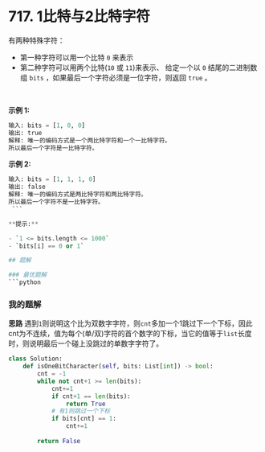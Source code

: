 # 717. 1比特与2比特字符

有两种特殊字符：

- 第一种字符可以用一个比特 `0` 来表示
- 第二种字符可以用两个比特(`10` 或 `11`)来表示、
给定一个以 `0` 结尾的二进制数组 `bits` ，如果最后一个字符必须是一位字符，则返回 `true` 。

 

**示例 1:**
```python
输入: bits = [1, 0, 0]
输出: true
解释: 唯一的编码方式是一个两比特字符和一个一比特字符。
所以最后一个字符是一比特字符。
```

**示例 2:**
```python
输入: bits = [1, 1, 1, 0]
输出: false
解释: 唯一的编码方式是两比特字符和两比特字符。
所以最后一个字符不是一比特字符。
 ```

**提示:**

- `1 <= bits.length <= 1000`
- `bits[i] == 0 or 1`

## 题解

### 最优题解
```python

```

### 我的题解
**思路**
遇到`1`则说明这个比为双数字字符，则`cnt`多加一个1跳过下一个下标，因此cnt为不连续，值为每个(单/双)字符的首个数字的下标，当它的值等于`list`长度时，则说明最后一个碰上没跳过的单数字字符了。
```python
class Solution:
    def isOneBitCharacter(self, bits: List[int]) -> bool:
        cnt = -1
        while not cnt+1 >= len(bits):
            cnt+=1
            if cnt+1 == len(bits):
                return True
            # 有1则跳过一个下标
            if bits[cnt] == 1:
                cnt+=1
            
        return False
```
